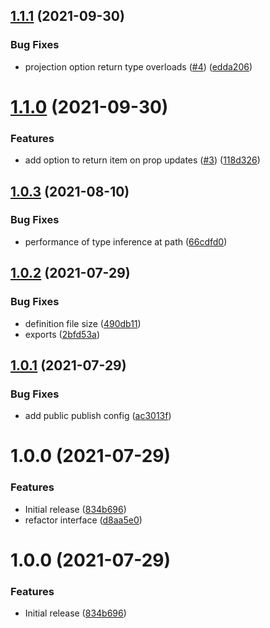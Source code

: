 ## [1.1.1](https://github.com/OS-Gurus/dynamodel/compare/v1.1.0...v1.1.1) (2021-09-30)


### Bug Fixes

* projection option return type overloads ([#4](https://github.com/OS-Gurus/dynamodel/issues/4)) ([edda206](https://github.com/OS-Gurus/dynamodel/commit/edda206ac334d34ed19be68a968775645b435d6a))

# [1.1.0](https://github.com/OS-Gurus/dynamodel/compare/v1.0.3...v1.1.0) (2021-09-30)


### Features

* add option to return item on prop updates ([#3](https://github.com/OS-Gurus/dynamodel/issues/3)) ([118d326](https://github.com/OS-Gurus/dynamodel/commit/118d326b7f932aa14fcb6a60887f95f193e9a3db))

## [1.0.3](https://github.com/OS-Gurus/dynamodel/compare/v1.0.2...v1.0.3) (2021-08-10)


### Bug Fixes

* performance of type inference at path ([66cdfd0](https://github.com/OS-Gurus/dynamodel/commit/66cdfd0ab3e1fc8fb3fcf6db185254826a87b625))

## [1.0.2](https://github.com/OS-Gurus/dynamodel/compare/v1.0.1...v1.0.2) (2021-07-29)


### Bug Fixes

* definition file size ([490db11](https://github.com/OS-Gurus/dynamodel/commit/490db11faff1ee6c45176bf4df97fc20ce9268a9))
* exports ([2bfd53a](https://github.com/OS-Gurus/dynamodel/commit/2bfd53a752f5b117328b88b2d50053f3864b9a9b))

## [1.0.1](https://github.com/OS-Gurus/dynamodel/compare/v1.0.0...v1.0.1) (2021-07-29)


### Bug Fixes

* add public publish config ([ac3013f](https://github.com/OS-Gurus/dynamodel/commit/ac3013f4370b2956b137423dd6fd38f0452675f1))

# 1.0.0 (2021-07-29)


### Features

* Initial release ([834b696](https://github.com/OS-Gurus/dynamodel/commit/834b696edc7964e78b9d3c0ec6e2e56f1740a585))
* refactor interface ([d8aa5e0](https://github.com/OS-Gurus/dynamodel/commit/d8aa5e0f08b1fac807f4be8b2890bec85511a0a6))

# 1.0.0 (2021-07-29)


### Features

* Initial release ([834b696](https://github.com/OS-Gurus/dynamodel/commit/834b696edc7964e78b9d3c0ec6e2e56f1740a585))
